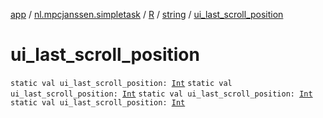 [app](../../../index.md) / [nl.mpcjanssen.simpletask](../../index.md) / [R](../index.md) / [string](index.md) / [ui_last_scroll_position](.)

# ui_last_scroll_position

`static val ui_last_scroll_position: `[`Int`](https://kotlinlang.org/api/latest/jvm/stdlib/kotlin/-int/index.html)
`static val ui_last_scroll_position: `[`Int`](https://kotlinlang.org/api/latest/jvm/stdlib/kotlin/-int/index.html)
`static val ui_last_scroll_position: `[`Int`](https://kotlinlang.org/api/latest/jvm/stdlib/kotlin/-int/index.html)
`static val ui_last_scroll_position: `[`Int`](https://kotlinlang.org/api/latest/jvm/stdlib/kotlin/-int/index.html)